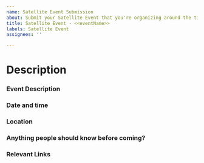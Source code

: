 ```yaml
---
name: Satellite Event Submission
about: Submit your Satellite Event that you're organizing around the time of TABConf!
title: Satellite Event - <<eventName>>
labels: Satellite Event
assignees: ''

---
```


# Description
### Event Description
### Date and time
### Location
### Anything people should know before coming?
### Relevant Links
